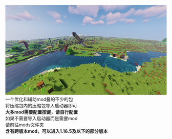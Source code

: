 ![icon](icon.png)
一个优化和辅助mod叠的不少的包<br/>
将压缩包内的压缩包导入启动器即可<br/>
__大多mod需要配置按键，请自行配置__<br/>
如果不需要导入启动器而是需要mod<br/>
请前往mods文件夹<br/>
__含有跨版本mod，可以进入1.16.5及以下的部分版本__
